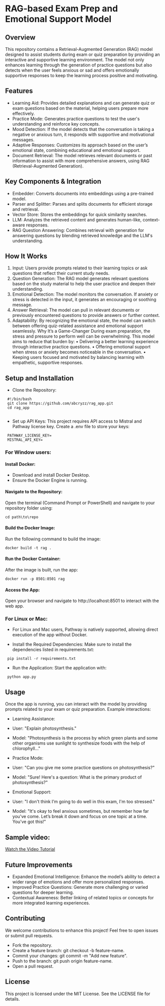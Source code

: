 # RAG-based Exam Prep and Emotional Support Model

## Overview

This repository contains a Retrieval-Augmented Generation (RAG) model designed to assist students during exam or quiz preparation by providing an interactive and supportive learning environment. The model not only enhances learning through the generation of practice questions but also detects when the user feels anxious or sad and offers emotionally supportive responses to keep the learning process positive and motivating.

## Features
* Learning Aid: Provides detailed explanations and can generate quiz or exam questions based on the material, helping users prepare more effectively.
* Practice Mode: Generates practice questions to test the user's understanding and reinforce key concepts.
*	Mood Detection: If the model detects that the conversation is taking a negative or anxious turn, it responds with supportive and motivational messages.
*	Adaptive Responses: Customizes its approach based on the user’s emotional state, combining educational and emotional support.
*	Document Retrieval: The model retrieves relevant documents or past information to assist with more comprehensive answers, using RAG (Retrieval-Augmented Generation).

## Key Components & Integration
* Embedder: Converts documents into embeddings using a pre-trained model.
* Parser and Splitter: Parses and splits documents for efficient storage and retrieval.
* Vector Store: Stores the embeddings for quick similarity searches.
* LLM: Analyzes the retrieved content and generates human-like, context-aware responses.
* RAG Question Answering: Combines retrieval with generation for answering questions by blending retrieved knowledge and the LLM's understanding.


## How It Works
1.	Input: Users provide prompts related to their learning topics or ask questions that reflect their current study needs.
2.	Question Generation: The RAG model generates relevant questions based on the study material to help the user practice and deepen their understanding.
3.	Emotional Detection: The model monitors the conversation. If anxiety or stress is detected in the input, it generates an encouraging or soothing message.
4.	Answer Retrieval: The model can pull in relevant documents or previously encountered questions to provide answers or further context.
5.	Adaptability: By recognizing the emotional state, the model can switch between offering quiz-related assistance and emotional support seamlessly.
Why It’s a Game-Changer
During exam preparation, the stress and pressure to perform well can be overwhelming. This model aims to reduce that burden by:
•	Delivering a better learning experience through interactive practice questions.
•	Offering emotional support when stress or anxiety becomes noticeable in the conversation.
•	Keeping users focused and motivated by balancing learning with empathetic, supportive responses.

## Setup and Installation
* Clone the Repository:
 ```
  #!/bin/bash
  git clone https://github.com/abcryzz/rag_app.git
  cd rag_app
  
 ```
* Set up API Keys: This project requires API access to Mistral and Pathway license key. Create a .env file to store your keys:
 ```
  PATHWAY_LICENSE_KEY=
  MISTRAL_API_KEY=
 ```

### For Window users:
####  Install Docker:

 * Download and install Docker Desktop.
 * Ensure the Docker Engine is running.
   
#### Navigate to the Repository:

Open the terminal (Command Prompt or PowerShell) and navigate to your repository folder using:
 ```
 cd path\to\repo
 ```
#### Build the Docker Image:
 Run the following command to build the image:
 ```
 docker build -t rag .
 ```
#### Run the Docker Container:
 After the image is built, run the app:
 ```
 docker run -p 8501:8501 rag
 ```
#### Access the App:
 Open your browser and navigate to http://localhost:8501 to interact with the web app.

### For Linux or Mac:
* For Linux and Mac users, Pathway is natively supported, allowing direct execution of the app without Docker.
  
 * Install the Required Dependencies: Make sure to install the dependencies listed in requirements.txt:
 ```
  pip install -r requirements.txt
 ```
* Run the Application: Start the application with:
 ```
  python app.py
 ```

## Usage
Once the app is running, you can interact with the model by providing prompts related to your exam or quiz preparation. Example interactions:

* Learning Assistance:

 * User: "Explain photosynthesis."
 * Model: "Photosynthesis is the process by which green plants and some other organisms use sunlight to synthesize foods with the help of chlorophyll..."

* Practice Mode:

 * User: "Can you give me some practice questions on photosynthesis?"
 * Model: "Sure! Here's a question: What is the primary product of photosynthesis?"
* Emotional Support:

 * User: "I don't think I’m going to do well in this exam, I'm too stressed."
 * Model: "It's okay to feel anxious sometimes, but remember how far you've come. Let’s break it down and focus on one topic at a time. You’ve got this!"

## Sample video:

[Watch the Video Tutorial](https://vimeo.com/1014999369?share=copy)
 
## Future Improvements
 * Expanded Emotional Intelligence: Enhance the model’s ability to detect a wider range of emotions and offer more personalized responses.
 * Improved Practice Questions: Generate more challenging or varied questions for deeper learning.
 * Contextual Awareness: Better linking of related topics or concepts for more integrated learning experiences.

## Contributing
We welcome contributions to enhance this project! Feel free to open issues or submit pull requests.

 * Fork the repository.
 * Create a feature branch: git checkout -b feature-name.
 * Commit your changes: git commit -m "Add new feature".
 * Push to the branch: git push origin feature-name.
 * Open a pull request.
   
## License
This project is licensed under the MIT License. See the LICENSE file for details.
